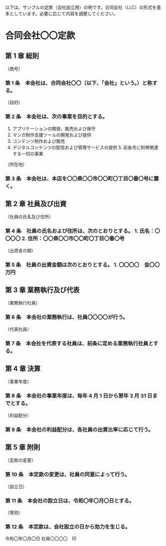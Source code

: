 以下は、サンプルの定款（会社設立用）の例です。合同会社（LLC）の形式を基本としています。必要に応じて内容を調整してください。

# 合同会社〇〇定款

## 第 1 章 総則

（商号）

### 第 1 条　本会社は、合同会社〇〇（以下、「会社」という。）と称する。

（目的）

### 第 2 条　本会社は、次の事業を目的とする。

1. アプリケーションの開発、販売および保守
2. マンガ制作支援ツールの開発および提供
3. コンテンツ制作および販売
4. デジタルコンテンツの配信および管理サービスの提供 5. 前各号に附帯関連する一切の事業

（所在地）

### 第 3 条　本会社は、本店を〇〇県〇〇市〇〇町〇丁目〇番〇号に置く。

## 第 2 章 社員及び出資

（社員の氏名及び住所）

### 第 4 条　社員の氏名および住所は、次のとおりとする。 1. 氏名：〇〇〇〇 2. 住所：〇〇県〇〇市〇〇町〇丁目〇番〇号

（出資金の額）

### 第 5 条　社員の出資金額は次のとおりとする。 1. 〇〇〇〇　金〇〇万円

## 第 3 章 業務執行及び代表

（業務執行社員）

### 第 6 条　本会社の業務執行は、社員〇〇〇〇が行う。

（代表社員）

### 第 7 条　本会社を代表する社員は、前条に定める業務執行社員とする。

## 第 4 章 決算

（事業年度）

### 第 8 条　本会社の事業年度は、毎年 4 月 1 日から翌年 3 月 31 日までとする。

（利益配分）

### 第 9 条　本会社の利益配分は、各社員の出資比率に応じて行う。

## 第 5 章 附則

（定款の変更）

### 第 10 条　本定款の変更は、社員の同意によって行う。

（設立日）

### 第 11 条　本会社の設立日は、令和〇年〇月〇日とする。

（発効）

### 第 12 条　本定款は、会社設立の日から効力を生じる。

令和〇年〇月〇日
社員〇〇〇〇　印

